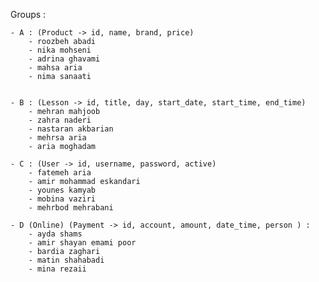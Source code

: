 Groups :

    - A : (Product -> id, name, brand, price)
        - roozbeh abadi
        - nika mohseni
        - adrina ghavami
        - mahsa aria
        - nima sanaati
        

    - B : (Lesson -> id, title, day, start_date, start_time, end_time)
        - mehran mahjoob
        - zahra naderi
        - nastaran akbarian
        - mehrsa aria
        - aria moghadam

    - C : (User -> id, username, password, active)
        - fatemeh aria
        - amir mohammad eskandari
        - younes kamyab
        - mobina vaziri
        - mehrbod mehrabani

    - D (Online) (Payment -> id, account, amount, date_time, person ) :
        - ayda shams
        - amir shayan emami poor
        - bardia zaghari
        - matin shahabadi
        - mina rezaii